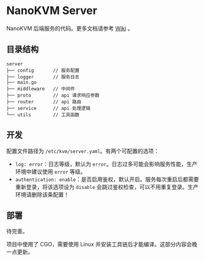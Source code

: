 # NanoKVM Server

NanoKVM 后端服务的代码。更多文档请参考 [Wiki](https://wiki.sipeed.com/nanokvm) 。

## 目录结构

```shell
server
├── config       // 服务配置
├── logger       // 服务日志
├── main.go
├── middleware   // 中间件
├── proto        // api 请求响应参数
├── router       // api 路由
├── service      // api 处理逻辑
└── utils        // 工具函数
```

## 开发

配置文件路径为 `/etc/kvm/server.yaml`。有两个可配置的选项：

- `log: error`：日志等级，默认为 `error`。日志过多可能会影响服务性能，生产环境中建议使用 `error` 等级。
- `authentication: enable`：是否启用鉴权，默认开启。服务每次重启后都需要重新登录，将该选项设为 `disable` 会跳过鉴权检查，可以不用重复登录。生产环境请删除该条配置！

## 部署

待完善。

项目中使用了 CGO，需要使用 Linux 并安装工具链后才能编译。这部分内容会晚一点更新。
